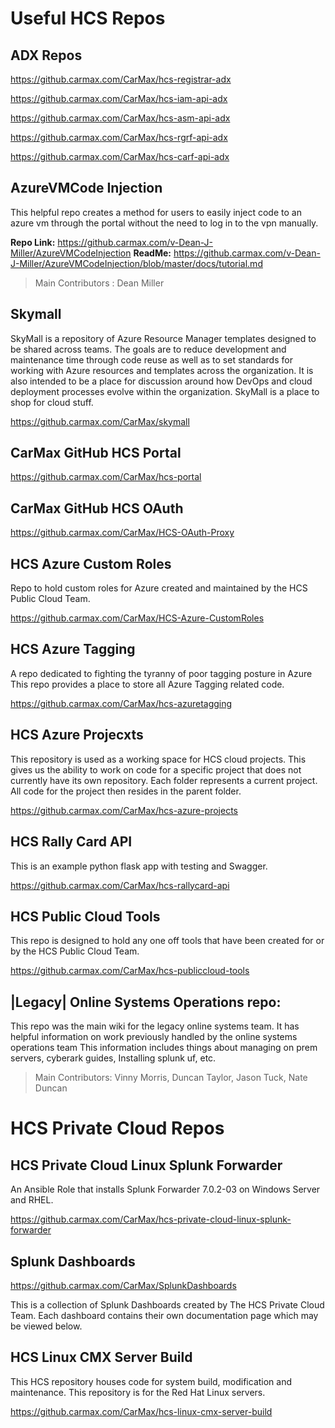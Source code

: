 # Useful HCS Repos



## ADX Repos

https://github.carmax.com/CarMax/hcs-registrar-adx

https://github.carmax.com/CarMax/hcs-iam-api-adx

https://github.carmax.com/CarMax/hcs-asm-api-adx

https://github.carmax.com/CarMax/hcs-rgrf-api-adx

https://github.carmax.com/CarMax/hcs-carf-api-adx

## AzureVMCode Injection

This helpful repo creates a method for users to easily inject code to an azure vm through the portal without the need to log in to the vpn manually. 

**Repo Link:** https://github.carmax.com/v-Dean-J-Miller/AzureVMCodeInjection
**ReadMe:** https://github.carmax.com/v-Dean-J-Miller/AzureVMCodeInjection/blob/master/docs/tutorial.md

> Main Contributors : Dean Miller

## Skymall

SkyMall is a repository of Azure Resource Manager templates designed to be shared across teams. The goals are to reduce development and maintenance time through code reuse as well as to set standards for working with Azure resources and templates across the organization. It is also intended to be a place for discussion around how DevOps and cloud deployment processes evolve within the organization. SkyMall is a place to shop for cloud stuff.

https://github.carmax.com/CarMax/skymall

## CarMax GitHub HCS Portal 

https://github.carmax.com/CarMax/hcs-portal 

## CarMax GitHub HCS OAuth

 https://github.carmax.com/CarMax/HCS-OAuth-Proxy 



## HCS Azure Custom Roles

Repo to hold custom roles for Azure created and maintained by the HCS Public Cloud Team.

https://github.carmax.com/CarMax/HCS-Azure-CustomRoles



## HCS Azure Tagging

A repo dedicated to fighting the tyranny of poor tagging posture in Azure
This repo provides a place to store all Azure Tagging related code.

https://github.carmax.com/CarMax/hcs-azuretagging



## HCS Azure Projecxts

This repository is used as a working space for HCS cloud projects. This gives us the ability to work on code for a specific project that does not currently have its own repository. Each folder represents a current project. All code for the project then resides in the parent folder.

https://github.carmax.com/CarMax/hcs-azure-projects



## HCS Rally Card API

This is an example python flask app with testing and Swagger.

https://github.carmax.com/CarMax/hcs-rallycard-api



## HCS Public Cloud Tools

This repo is designed to hold any one off tools that have been created for or by the HCS Public Cloud Team.

https://github.carmax.com/CarMax/hcs-publiccloud-tools



## |Legacy| Online Systems  Operations repo:

This repo was the main wiki for the legacy online systems team. It has helpful information on work previously handled by the online systems operations team This information includes things about managing on prem servers, cyberark guides, Installing splunk uf, etc. 

> Main Contributors: Vinny Morris, Duncan Taylor, Jason Tuck, Nate Duncan

# HCS Private Cloud Repos

## HCS Private Cloud Linux Splunk Forwarder

An Ansible Role that installs Splunk Forwarder 7.0.2-03 on Windows Server and RHEL.

https://github.carmax.com/CarMax/hcs-private-cloud-linux-splunk-forwarder

## Splunk Dashboards

https://github.carmax.com/CarMax/SplunkDashboards

This is a collection of Splunk Dashboards created by The HCS Private Cloud Team. Each dashboard contains their own documentation page which may be viewed below.

## HCS Linux CMX Server Build

This HCS repository houses code for system build, modification and maintenance. This repository is for the Red Hat Linux servers.

https://github.carmax.com/CarMax/hcs-linux-cmx-server-build

